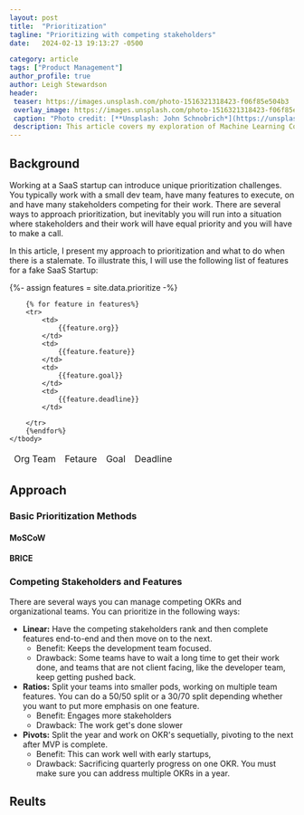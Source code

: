 ```yaml
---
layout: post
title:  "Prioritization"
tagline: "Prioritizing with competing stakeholders"
date:   2024-02-13 19:13:27 -0500

category: article
tags: ["Product Management"]
author_profile: true
author: Leigh Stewardson
header:
 teaser: https://images.unsplash.com/photo-1516321318423-f06f85e504b3
 overlay_image: https://images.unsplash.com/photo-1516321318423-f06f85e504b3
 caption: "Photo credit: [**Unsplash: John Schnobrich*](https://unsplash.com/@johnschno)"
 description: This article covers my exploration of Machine Learning Course.
---
```


## Background
Working at a SaaS startup can introduce unique prioritization challenges. You typically work with a small dev team, have many features to execute, on and have many stakeholders competing for their work. There are several ways to approach prioritization, but inevitably you will run into a situation where stakeholders and their work will have equal priority and you will have to make a call. 

In this article, I present my approach to prioritization and what to do when there is a stalemate. To illustrate this, I will use the following list of features for a fake SaaS Startup:

{%- assign features = site.data.prioritize -%}
<table>
    <thead>
        <td>Org Team</td>
        <td>Fetaure</td>
        <td>Goal</td>
        <td>Deadline</td>
    </thead>
    <tbody>

        {% for feature in features%}
        <tr>
            <td>
                {{feature.org}}
            </td>
            <td>
                {{feature.feature}}
            </td>
            <td>
                {{feature.goal}}
            </td>
            <td>
                {{feature.deadline}}
            </td>
        
        </tr>
        {%endfor%}
    </tbody>
</table>

## Approach


### Basic Prioritization Methods

#### MoSCoW

#### BRICE


### Competing Stakeholders and Features
There are several ways you can manage competing OKRs and organizational teams. You can prioritize in the following ways:

- **Linear:** Have the competing stakeholders rank and then complete features end-to-end and then move on to the next.
    - Benefit: Keeps the development team focused.
    - Drawback: Some teams have to wait a long time to get their work done, and teams that are not client facing, like the developer team, keep getting pushed back.
- **Ratios:** Split your teams into smaller pods, working on multiple team features. You can do a 50/50 split or a 30/70 split depending whether you want to put more emphasis on one feature.
    - Benefit: Engages more stakeholders
    - Drawback: The work get's done slower
- **Pivots:** Split the year and work on OKR's sequetially, pivoting to the next after MVP is complete.
    - Benefit: This can work well with early startups, 
    - Drawback: Sacrificing quarterly progress on one OKR. You must make sure you can address multiple OKRs in a year.

## Reults

